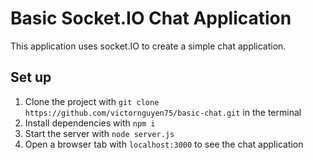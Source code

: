 # Basic Socket.IO Chat Application

This application uses socket.IO to create a simple chat application.

## Set up
1. Clone the project with `git clone https://github.com/victornguyen75/basic-chat.git` in the terminal
2. Install dependencies with `npm i`
3. Start the server with `node server.js`
4. Open a browser tab with `localhost:3000` to see the chat application